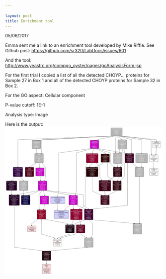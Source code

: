 ```yaml
---

layout: post
title: Enrichment tool
---
```


05/06/2017

Emma sent me a link to an enrichment tool developed by Mike Riffle. See Github post: https://github.com/sr320/LabDocs/issues/601

And the tool: http://www.yeastrc.org/compgo_oyster/pages/goAnalysisForm.jsp

For the first trial I copied a list of all the detected CHOYP... proteins for Sample 27 in Box 1 and all of the detected CHOYP proteins for Sample 32 in Box 2. 

For the GO aspect: Cellular component

P-value cutoff: 1E-1

Analysis type: Image

Here is the output:
![im](https://raw.githubusercontent.com/Ellior2/Ellior2.github.io/master/images/EnrichmentCell27.32ALL.png)